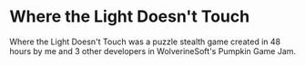 # Where the Light Doesn't Touch
    
Where the Light Doesn't Touch was a puzzle stealth game created in 48 hours by me and 3 other developers in WolverineSoft's Pumpkin Game Jam.